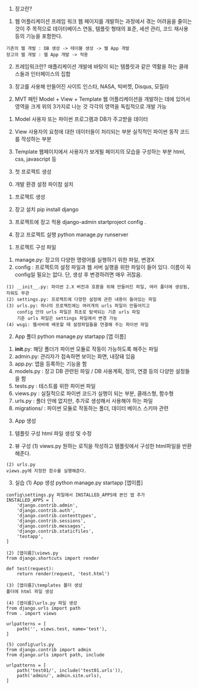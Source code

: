 01. 장고란?
  1) 웹 어플리케이션 프레임 워크
	웹 페이지를 개발하는 과정에서 겪는 어려움을 줄이는 것이 주 목적으로 
	데이터베이스 연동, 템플릿 형태의 표준, 세션 관리, 코드 재사용 등의 기능을 포함한다.

	기존의 웹 개발 : DB 생성 -> 테이블 생성 -> 웹 App 개발
	장고의 웹 개발 : 웹 App 개발 -> 적용


  2) 프레임워크란?
	애플리케이션 개발에 바탕이 되는 템플릿과 같은 역활을 하는 클래스들과 인터페이스의 집합

  3) 장고를 사용해 만들어진 사이트
	인스타, NASA, 빅버켓, Disqus, 모질라


02. MVT 패턴
	Model + View + Template
	웹 어플리케이션을 개발하는 데에 있어서 영역을 크게 위의 3가지로 나눈 것
	각각의 영역을 독립적으로 개발 가능

  1) Model
	사용자 또는 파이썬 프로그램과 DB가 주고받을 데이터

  2) View
	사용자의 요청에 대한 데이터들이 처리되는 부분
	실직적인 파이썬 동작 코드를 작성하는 부분

  3) Template
	웹페이지에서 사용자가 보게될 페이지의 모습을 구성하는 부분
	html, css, javascript 등


03. 첫 프로젝트 생성
  0) 개발 환경 설정
	파이참 설치

  1) 프로젝트 생성

  2) 장고 설치
	pip install django

  3) 프로젝트에 장고 적용
	django-admin startproject config .

  4) 장고 프로젝트 실행
	python manage.py runserver

01. 프로젝트 구성 파일
  1) manage.py: 장고의 다양한 명령어를 실행하기 위한 파일, 변경X
  2) config : 프로젝트의 설정 파일과 웹 서버 실행을 위한 파일이 들어 있다.
		이름이 꼭 config일 필요는 없다.
		단, 생성 후 변경하려면 매우 귀찮음.

    (1) __init__.py: 파이썬 2.X 버전과 호환을 위해 만들어진 파일, 여러 폴더에 생성됨, 지워도 무관
    (2) settings.py: 프로젝트에 다양한 설정에 관한 내용이 들어있는 파일
    (3) urls.py: 하나의 프로젝트에는 여러개의 urls 파일이 만들어지고 
		config 안의 urls 파일은 최초로 탐색되는 기준 urls 파일
		기준 urls 파일은 settings 파일에서 변경 가능
    (4) wsgi: 웹서버에 배포할 때 설정파일들을 연결해 주는 파이썬 파일 
		

02. App 폴더
	python manage.py startapp [앱 이름]

  1) __init__.py: 해당 폴더가 파이썬 모듈로 작동이 가능하도록 해주는 파일
  2) admin.py: 관리자가 접속하면 보이는 화면, 내장돼 있음
  3) app.py: 앱을 등록하는 기능을 함
  4) models.py : 장고 DB 관련된 파일 /  DB 사용계획, 정의, 연결 등의 다양한 설정들을 함
  5) tests.py : 테스트를 위한 파이썬 파일
  6) views.py : 실질적으로 파이썬 코드가 실행이 되는 부분, 클래스형, 함수형
  7) urls.py :  폴더 안에 없지만, 추가로 생성해서 사용해야 하는 파일
  8) migrations/ : 파이썬 모듈로 작동하는 폴더, 데이터 베이스 스키마 관련


03. App 생성
  1) 템플릿 구성
	html 파일 생성 및 수정

  2) 뷰 구성
    (1) views.py
	원하는 로직을 작성하고 템플릿에서 구성한 html파일을 반환해준다.

    (2) urls.py
	views.py에 지정한 함수를 실행해준다.


  3) 실습
    (1) App 생성
	python manage.py startapp [앱이름]

	config\settings.py 파일에서 INSTALLED_APPS에 본인 앱 추가
	INSTALLED_APPS = [
	    'django.contrib.admin',
	    'django.contrib.auth',
	    'django.contrib.contenttypes',
	    'django.contrib.sessions',
	    'django.contrib.messages',
	    'django.contrib.staticfiles',
	    'testapp',
	]

    (2) [앱이름]\views.py
	from django.shortcuts import render

	def test(request):
	    return render(request, 'test.html')

    (3) [앱이름]\templates 폴더 생성
	폴더에 html 파일 생성

    (4) [앱이름]\urls.py 파일 생성
	from django.urls import path
	from . import views
	
	urlpatterns = [
	    path('', views.test, name='test'),
	]

    (5) config\urls.py
	from django.contrib import admin
	from django.urls import path, include
	
	urlpatterns = [
	    path('test01/', include('test01.urls')),
	    path('admin/', admin.site.urls),
	]	






















